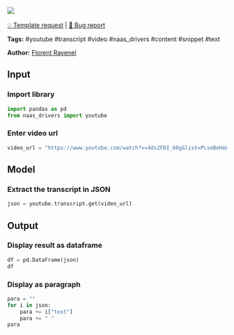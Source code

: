 <a href="https://app.naas.ai/user-redirect/naas/downloader?url=https://raw.githubusercontent.com/jupyter-naas/awesome-notebooks/master/YouTube/YouTube_Extract_transcript_from_video.ipynb" target="_parent"><img src="https://naasai-public.s3.eu-west-3.amazonaws.com/open_in_naas.svg"/></a><br><br><a href="https://github.com/jupyter-naas/awesome-notebooks/issues/new?assignees=&labels=&template=template-request.md&title=Tool+-+Action+of+the+notebook+">💡 Template request</a> | <a href="https://github.com/jupyter-naas/awesome-notebooks/issues/new?assignees=&labels=&template=bug_report.md&title=">🚨 Bug report</a>

**Tags:** #youtube #transcript #video #naas_drivers #content #snippet #text

**Author:** [Florent Ravenel](https://www.linkedin.com/in/ACoAABCNSioBW3YZHc2lBHVG0E_TXYWitQkmwog/)

## Input

### Import library


```python
import pandas as pd
from naas_drivers import youtube
```

### Enter video url


```python
video_url = "https://www.youtube.com/watch?v=4ds2FDI_60g&list=PLseBeHeWM4DHat4s5W2OeetaPB3sN2oTL&index=7"
```

## Model

### Extract the transcript in JSON


```python
json = youtube.transcript.get(video_url)
```

## Output

### Display result as dataframe


```python
df = pd.DataFrame(json)
df
```

### Display as paragraph


```python
para = ""
for i in json:
    para += i["text"]
    para += " "
para
```
